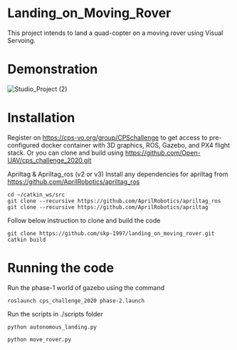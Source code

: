 # Landing_on_Moving_Rover
This project intends to land a quad-copter on a moving rover using Visual Servoing.

# Demonstration
![Studio_Project (2)](https://user-images.githubusercontent.com/97504177/236709060-351487da-2213-4cca-b190-518aad6e828a.gif)


# Installation

Register on https://cps-vo.org/group/CPSchallenge to get access to pre-configured docker container with 3D graphics, ROS, Gazebo, and PX4 flight stack.
Or you can clone and build using https://github.com/Open-UAV/cps_challenge_2020.git


Apriltag & Apriltag_ros (v2 or v3) Install any dependencies for apriltag from https://github.com/AprilRobotics/apriltag_ros
```
cd ~/catkin_ws/src
git clone --recursive https://github.com/AprilRobotics/apriltag_ros
git clone --recursive https://github.com/AprilRobotics/apriltag
```

Follow below instruction to clone and build the code





```
git clone https://github.com/skp-1997/landing_on_moving_rover.git
catkin build
```

# Running the code

Run the phase-1 world of gazebo using the command
```
roslaunch cps_challenge_2020 phase-2.launch
```
Run the scripts in ./scripts folder
```
python autonomous_landing.py
```

```
python move_rover.py
```

